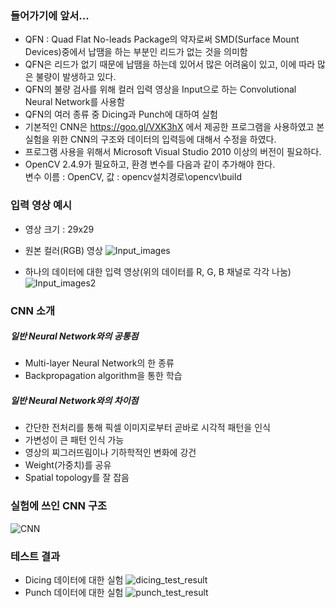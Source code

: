 ### 들어가기에 앞서...
- QFN : Quad Flat No-leads Package의 약자로써 SMD(Surface Mount Devices)중에서 납땜을 하는 부분인 리드가 없는 것을 의미함
- QFN은 리드가 없기 때문에 납땜을 하는데 있어서 많은 어려움이 있고, 이에 따라 많은 불량이 발생하고 있다.
- QFN의 불량 검사를 위해 컬러 입력 영상을 Input으로 하는 Convolutional Neural Network를 사용함
- QFN의 여러 종류 중  Dicing과 Punch에 대하여 실험
- 기본적인 CNN은 <https://goo.gl/VXK3hX> 에서 제공한 프로그램을 사용하였고 본 실험을 위한 CNN의 구조와 데이터의 입력등에 대해서 수정을 하였다.
- 프로그램 사용을 위해서 Microsoft Visual Studio 2010 이상의 버전이 필요하다.
- OpenCV 2.4.9가 필요하고, 환경 변수를 다음과 같이 추가해야 한다.  
  변수 이름 : OpenCV, 값 : opencv설치경로\opencv\build


### 입력 영상 예시
- 영상 크기 : 29x29
- 원본 컬러(RGB) 영상
![Input_images](http://i.imgur.com/jyTKH7G.jpg)

- 하나의 데이터에 대한 입력 영상(위의 데이터를 R, G, B 채널로 각각 나눔)
![Input_images2](http://i.imgur.com/vhpZO8N.jpg)

### CNN 소개
##### 일반 Neural Network와의 공통점
- Multi-layer Neural Network의 한 종류
- Backpropagation algorithm을 통한 학습
##### 일반 Neural Network와의 차이점
- 간단한 전처리를 통해 픽셀 이미지로부터 곧바로 시각적 패턴을 인식
- 가변성이 큰 패턴 인식 가능
- 영상의 찌그러뜨림이나 기하학적인 변화에 강건
- Weight(가중치)를 공유
- Spatial topology를 잘 잡음

### 실험에 쓰인 CNN 구조
![CNN](http://i.imgur.com/97K32Vx.jpg)

### 테스트 결과
- Dicing 데이터에 대한 실험
![dicing_test_result](http://i.imgur.com/K3KQg3l.jpg)
- Punch 데이터에 대한 실험
![punch_test_result](http://i.imgur.com/TvGC0us.jpg)
